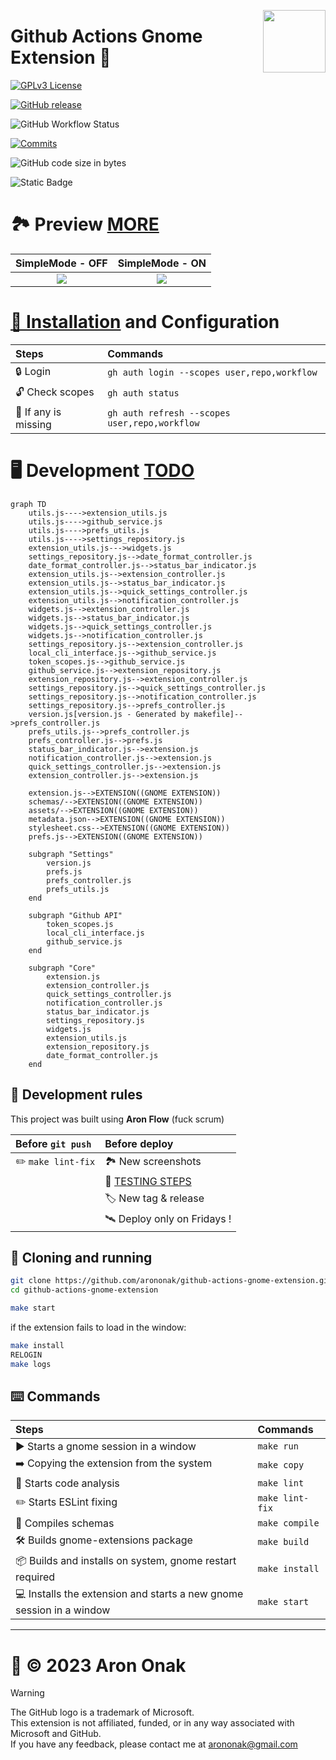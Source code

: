[<img src="https://github.com/arononak/github-actions-gnome-extension/blob/main/docs/get-it.png?raw=true" height="100" align="right">](https://extensions.gnome.org/extension/5973/github-actions/)

# Github Actions Gnome Extension 🧩

[![GPLv3 License](https://img.shields.io/badge/License-GPL%20v3-yellow.svg?labelColor=orange&color=white)](https://opensource.org/licenses)

[![GitHub release](https://img.shields.io/github/v/release/arononak/github-actions-gnome-extension?labelColor=fuchsia&color=white)](https://github.com/arononak/github-actions-gnome-extension/releases/latest)

![GitHub Workflow Status](https://img.shields.io/github/actions/workflow/status/arononak/github-actions-gnome-extension/.github%2Fworkflows%2Fmain.yml?labelColor=olive&color=white)

[![Commits](https://img.shields.io/github/commit-activity/m/arononak/github-actions-gnome-extension?labelColor=purple&color=white)](https://github.com/arononak/github-actions-gnome-extension/graphs/contributors)

![GitHub code size in bytes](https://img.shields.io/github/languages/code-size/arononak/github-actions-gnome-extension?labelColor=yellow&color=white)

![Static Badge](https://img.shields.io/badge/Give_me-STAR!-blue?labelColor=maroon&color=aqua)

# 🏞 Preview [MORE](./docs/SCREENSHOTS.md)

| SimpleMode - OFF                                                                                                 | SimpleMode - ON                                                                                                 |
|:----------------------------------------------------------------------------------------------------------------:|:---------------------------------------------------------------------------------------------------------------:|
| ![](https://github.com/arononak/github-actions-gnome-extension/blob/main/docs/menu_full.png?raw=true)            | ![](https://github.com/arononak/github-actions-gnome-extension/blob/main/docs/menu_simple.png?raw=true)         |

# [🔨 Installation](https://github.com/cli/cli/blob/trunk/docs/install_linux.md) and Configuration

| Steps                | Commands                                      |
|:---------------------|:----------------------------------------------|
| 🔒 Login             | `gh auth login --scopes user,repo,workflow`   |
| 🔓 Check scopes      | `gh auth status`                              |
| 🔄 If any is missing | `gh auth refresh --scopes user,repo,workflow` |

# 🖥️ Development [TODO](./docs/TODO.md)

```mermaid
graph TD
    utils.js---->extension_utils.js
    utils.js---->github_service.js
    utils.js---->prefs_utils.js
    utils.js---->settings_repository.js
    extension_utils.js--->widgets.js
    settings_repository.js-->date_format_controller.js
    date_format_controller.js-->status_bar_indicator.js
    extension_utils.js-->extension_controller.js
    extension_utils.js-->status_bar_indicator.js
    extension_utils.js-->quick_settings_controller.js
    extension_utils.js-->notification_controller.js
    widgets.js-->extension_controller.js
    widgets.js-->status_bar_indicator.js
    widgets.js-->quick_settings_controller.js
    widgets.js-->notification_controller.js
    settings_repository.js-->extension_controller.js
    local_cli_interface.js-->github_service.js
    token_scopes.js-->github_service.js
    github_service.js-->extension_repository.js
    extension_repository.js-->extension_controller.js
    settings_repository.js-->quick_settings_controller.js
    settings_repository.js-->notification_controller.js
    settings_repository.js-->prefs_controller.js
    version.js[version.js - Generated by makefile]-->prefs_controller.js
    prefs_utils.js-->prefs_controller.js
    prefs_controller.js-->prefs.js
    status_bar_indicator.js-->extension.js
    notification_controller.js-->extension.js
    quick_settings_controller.js-->extension.js
    extension_controller.js-->extension.js
    
    extension.js-->EXTENSION((GNOME EXTENSION))
    schemas/-->EXTENSION((GNOME EXTENSION))
    assets/-->EXTENSION((GNOME EXTENSION))
    metadata.json-->EXTENSION((GNOME EXTENSION))
    stylesheet.css-->EXTENSION((GNOME EXTENSION))
    prefs.js-->EXTENSION((GNOME EXTENSION))

    subgraph "Settings"
        version.js
        prefs.js
        prefs_controller.js
        prefs_utils.js
    end

    subgraph "Github API"
        token_scopes.js
        local_cli_interface.js
        github_service.js
    end

    subgraph "Core"
        extension.js
        extension_controller.js
        quick_settings_controller.js
        notification_controller.js
        status_bar_indicator.js
        settings_repository.js
        widgets.js
        extension_utils.js
        extension_repository.js
        date_format_controller.js
    end
```

## 📜️ Development rules
This project was built using **Aron Flow** (fuck scrum)

| Before `git push`            | Before deploy                                |
|:-----------------------------|:---------------------------------------------|
| ✏️ `make lint-fix`            | 🏞 New screenshots                           |
|                              | 🦍 [TESTING STEPS](./docs/TESTING_STEPS.md)  |
|                              | 🏷️ New tag & release                         |
|                              | 🛰 Deploy only on Fridays !                  |

## 🛫 Cloning and running

```bash
git clone https://github.com/arononak/github-actions-gnome-extension.git
cd github-actions-gnome-extension
```

```bash
make start
```

if the extension fails to load in the window:

```bash
make install
RELOGIN
make logs
```


## ⌨️ Commands

| Steps                                                                | Commands                                                          |
|:---------------------------------------------------------------------|:------------------------------------------------------------------|
| ▶️  Starts a gnome session in a window                                | `make run`                                                        |
| ➡️  Copying the extension from the system                             | `make copy`                                                       |
| 🔎️ Starts code analysis                                              | `make lint`                                                       |
| ✏️  Starts ESLint fixing                                              | `make lint-fix`                                                   |
| 🔄 Compiles schemas                                                  | `make compile`                                                    |
| 🛠️ Builds gnome-extensions package                                   | `make build`                                                      |
| 📦 Builds and installs on system, gnome restart required             | `make install`                                                    |
| 💻️ Installs the extension and starts a new gnome session in a window | `make start`                                                      |

---

# 📝 © 2023 Aron Onak

> [!WARNING]
> The GitHub logo is a trademark of Microsoft.<br>
> This extension is not affiliated, funded, or in any way associated with Microsoft and GitHub.<br>
> If you have any feedback, please contact me at arononak@gmail.com
